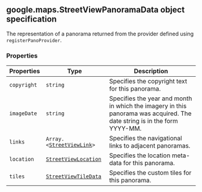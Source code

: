 <h2 id="StreetViewPanoramaData">
google.maps.StreetViewPanoramaData
object specification
</h2><p>The representation of a panorama returned from the provider defined using <code>registerPanoProvider</code>.</p><h3>Properties</h3><table summary="interface StreetViewPanoramaData - Properties" width="100%">
<thead>
<tr><th>Properties</th>
<th>Type</th>
<th>Description</th>
</tr></thead>
<tbody>
<tr>
<td><code>copyright</code></td>
<td><code>string</code></td>
<td>Specifies the copyright text for this panorama.</td>
</tr>
<tr>
<td><code>imageDate</code></td>
<td><code>string</code></td>
<td>Specifies the year and month in which the imagery in this panorama was acquired. The date string is in the form YYYY-MM.</td>
</tr>
<tr>
<td><code>links</code></td>
<td><code>Array.&lt;<a href="#StreetViewLink">StreetViewLink</a>&gt;</code></td>
<td>Specifies the navigational links to adjacent panoramas.</td>
</tr>
<tr>
<td><code>location</code></td>
<td><code><a href="#StreetViewLocation">StreetViewLocation</a></code></td>
<td>Specifies the location meta-data for this panorama.</td>
</tr>
<tr>
<td><code>tiles</code></td>
<td><code><a href="#StreetViewTileData">StreetViewTileData</a></code></td>
<td>Specifies the custom tiles for this panorama.</td>
</tr>
</tbody>
</table>